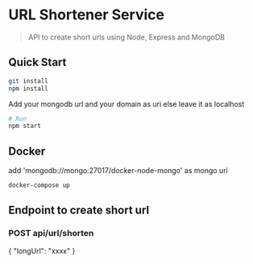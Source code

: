 # URL Shortener Service

> API to create short urls using Node, Express and MongoDB

## Quick Start

```bash
git install 
npm install
```
Add your mongodb url and your domain as uri else leave it as localhost

```bash
# Run
npm start
```

## Docker 
 
 add 'mongodb://mongo:27017/docker-node-mongo' as mongo uri
```bash
docker-compose up
```

## Endpoint to create short url

### POST api/url/shorten

{ "longUrl": "xxxx" }
